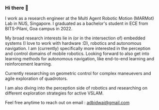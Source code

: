 ### Hi there 👋

I work as a research engineer at the Multi Agent Robotic Motion (MARMot) Lab in NUS, Singapore. I graduated as a bachelor's student in ECE from BITS-Pilani, Goa campus in 2022.

My broad research interests lie in (or in the intersection of) embedded systems (I love to work with hardware :D), robotics and autonomous navigation. I am (currently) specifically more interested in the perception and control domains of mobile robotics. Looking forward to also get into learning methods for autonomous navigation, like end-to-end learning and reinforcement learning.

Currently researching on geometric control for complex maneuevers and agile exploration of quadrotors.

I am also diving into the perception side of robotics and researching on different exploration strategies for active VSLAM.

Feel free anytime to reach out on email : adbidwai@gmail.com

<!--
**adbidwai/adbidwai** is a ✨ _special_ ✨ repository because its `README.md` (this file) appears on your GitHub profile.

Here are some ideas to get you started:

- 🔭 I’m currently working on ...
- 🌱 I’m currently learning ...
- 👯 I’m looking to collaborate on ...
- 🤔 I’m looking for help with ...
- 💬 Ask me about ...
- 📫 How to reach me: ...
- 😄 Pronouns: ...
- ⚡ Fun fact: ...
-->
